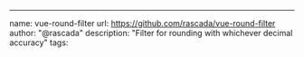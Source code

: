 ---
name: vue-round-filter
url: https://github.com/rascada/vue-round-filter
author: "@rascada"
description: "Filter for rounding with whichever decimal accuracy"
tags: